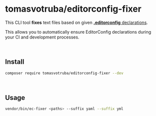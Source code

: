 # tomasvotruba/editorconfig-fixer

This CLI tool **fixes** text files based on given [**.editorconfig** declarations](https://editorconfig.org).

This allows you to automatically ensure EditorConfig declarations during your CI and development processes.

<br>

## Install

```bash
composer require tomasvotruba/editorconfig-fixer --dev
```

<br>

## Usage

```bash
vendor/bin/ec-fixer <paths> --suffix yaml --suffix yml
```
